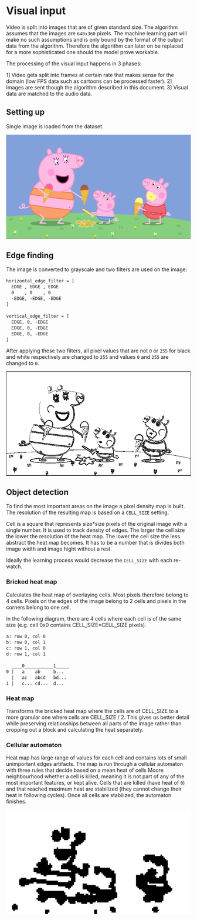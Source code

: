 # Visual input
Video is split into images that are of given standard size. The algorithm
assumes that the images are `640x360` pixels. The machine learning part will
make no such assumptions and is only bound by the format of the output data from
the algorithm. Therefore the algorithm can later on be replaced for a more
sophisticated one should the model prove workable.

The processing of the visual input happens in 3 phases:

1] Video gets split into frames at certain rate that makes sense for the domain
(low FPS data such as cartoons can be processed faster).
2] Images are sent though the algorithm described in this document.
3] Visual data are matched to the audio data.

## Setting up
Single image is loaded from the dataset.

![Example input image](images/visual_input.png)

## Edge finding
The image is converted to grayscale and two filters are used on the image:

```
horizontal_edge_filter = [
  EDGE , EDGE , EDGE
  0    , 0    , 0
  -EDGE, -EDGE, -EDGE
]

vertical_edge_filter = [
  EDGE, 0, -EDGE
  EDGE, 0, -EDGE
  EDGE, 0, -EDGE
]
```

After applying these two filters, all pixel values that are not `0` or `255` for
black and white respectively are changed to `255` and values `0` and `255` are
changed to `0`.

![Edges in the image](images/edge_detection.png)

## Object detection
To find the most important areas on the image a pixel density map is
built. The resolution of the resulting map is based on a `CELL_SIZE` setting.

Cell is a square that represents size*size pixels of the original image with
a single number. It is used to track density of edges. The larger the cell
size the lower the resolution of the heat map. The lower the cell size the
less abstract the heat map becomes. It has to be a number that is divides
both image width and image hight without a rest.

Ideally the learning process would decrease the `CELL_SIZE` with each re-watch.

### Bricked heat map
Calculates the heat map of overlaying cells. Most pixels therefore belong
to 4 cells. Pixels on the edges of the image belong to 2 cells and pixels
in the corners belong to one cell.

In the following diagram, there are 4 cells where each cell is of the same
size (e.g. cell 0x0 contains CELL_SIZE*CELL_SIZE pixels).

```
a: row 0, col 0
b: row 0, col 1
c: row 1, col 0
d: row 1, col 1

  ____0___________1_____
0 |   a    ab     b...
  |   ac   abcd   bd...
1 |   c... cd...  d...
```

### Heat map
Transforms the bricked heat map where the cells are of CELL_SIZE to a more
granular one where cells are CELL_SIZE / 2. This gives us better detail
while preserving relationships between all parts of the image rather than
cropping out a block and calculating the heat separately.

### Cellular automaton
Heat map has large range of values for each cell and contains lots of small
unimportant edges artifacts. The map is run through a cellular automaton with
three rules that decide based on a mean heat of cells Moore neighbourhood
whether a cell is killed, meaning it is not part of any of the most important
features, or kept alive. Cells that are killed (have heat of `0`) and that
reached maximum heat are stabilized (they cannot change their heat in following
cycles). Once all cells are stabilized, the automaton finishes.

![Heat map](images/heat_detection.png)
